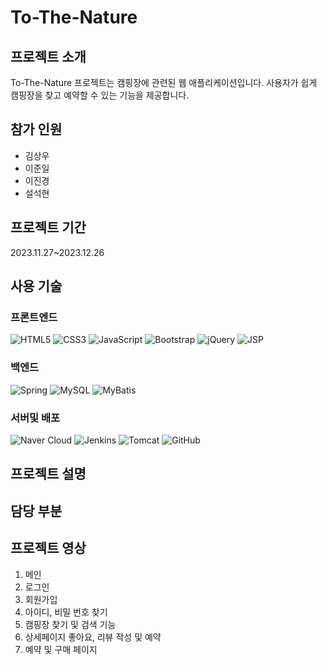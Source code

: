 # To-The-Nature

## 프로젝트 소개
To-The-Nature 프로젝트는 캠핑장에 관련된 웹 애플리케이션입니다. 사용자가 쉽게 캠핑장을 찾고 예약할 수 있는 기능을 제공합니다.

## 참가 인원
- 김상우
- 이준일
- 이진경
- 설석현

## 프로젝트 기간
2023.11.27~2023.12.26

## 사용 기술

### 프론트엔드
![HTML5](https://img.shields.io/badge/HTML5-E34F26?style=for-the-badge&logo=html5&logoColor=white)
![CSS3](https://img.shields.io/badge/CSS3-1572B6?style=for-the-badge&logo=css3&logoColor=white)
![JavaScript](https://img.shields.io/badge/JavaScript-F7DF1E?style=for-the-badge&logo=javascript&logoColor=black)
![Bootstrap](https://img.shields.io/badge/Bootstrap-7952B3?style=for-the-badge&logo=bootstrap&logoColor=white)
![jQuery](https://img.shields.io/badge/jQuery-0769AD?style=for-the-badge&logo=jquery&logoColor=white)
![JSP](https://img.shields.io/badge/JSP-007396?style=for-the-badge&logo=java&logoColor=white)

### 백엔드
![Spring](https://img.shields.io/badge/Spring-6DB33F?style=for-the-badge&logo=spring&logoColor=white)
![MySQL](https://img.shields.io/badge/MySQL-4479A1?style=for-the-badge&logo=mysql&logoColor=white)
![MyBatis](https://img.shields.io/badge/MyBatis-FF0000?style=for-the-badge&logoColor=white)

### 서버및 배포
![Naver Cloud](https://img.shields.io/badge/Naver_Cloud-03C75A?style=for-the-badge&logo=naver&logoColor=white)
![Jenkins](https://img.shields.io/badge/Jenkins-D24939?style=for-the-badge&logo=jenkins&logoColor=white)
![Tomcat](https://img.shields.io/badge/Tomcat-F8DC75?style=for-the-badge&logo=apache-tomcat&logoColor=black)
![GitHub](https://img.shields.io/badge/GitHub-100000?style=for-the-badge&logo=github&logoColor=white)

## 프로젝트 설명


## 담당 부분

## 프로젝트 영상
1. 메인
2. 로그인
3. 회원가입
4. 아이디, 비밀 번호 찾기
5. 캠핑장 찾기 및 검색 기능
6. 상세페이지 좋아요, 리뷰 작성 및 예약
7. 예약 및 구매 페이지


